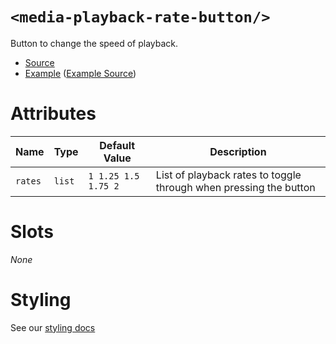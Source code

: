 # `<media-playback-rate-button/>`

Button to change the speed of playback.

- [Source](../src/js/media-playback-rate-button.js)
- [Example](https://media-chrome.mux.dev/examples/control-elements/media-playback-rate-button.html) ([Example Source](../examples/control-elements/media-playback-rate-button.html))

# Attributes

| Name                    | Type   | Default Value       | Description                                                       |
| ----------------------- | ------ | ------------------- | ----------------------------------------------------------------- |
| `rates` | `list` | `1 1.25 1.5 1.75 2` | List of playback rates to toggle through when pressing the button |

# Slots

_None_

# Styling

See our [styling docs](./styling.md#Buttons)
